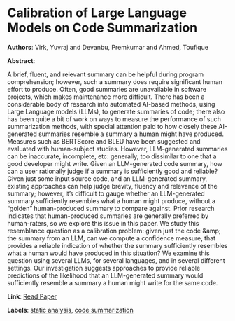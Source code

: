 # Calibration of Large Language Models on Code Summarization

**Authors**: Virk, Yuvraj and Devanbu, Premkumar and Ahmed, Toufique

**Abstract**:

A brief, fluent, and relevant summary can be helpful during program comprehension; however, such a summary does require significant human effort to produce. Often, good summaries are unavailable in software projects, which makes maintenance more difficult. There has been a considerable body of research into automated AI-based methods, using Large Language models (LLMs), to generate summaries of code; there also has been quite a bit of work on ways to measure the performance of such summarization methods, with special attention paid to how closely these AI-generated summaries resemble a summary a human might have produced. Measures such as BERTScore and BLEU have been suggested and evaluated with human-subject studies. However, LLM-generated summaries can be inaccurate, incomplete, etc: generally, too dissimilar to one that a good developer might write. Given an LLM-generated code summary, how can a user rationally judge if a summary is sufficiently good and reliable? Given just some input source code, and an LLM-generated summary, existing approaches can help judge brevity, fluency and relevance of the summary; however, it’s difficult to gauge whether an LLM-generated summary sufficiently resembles what a human might produce, without a “golden” human-produced summary to compare against. Prior research indicates that human-produced summaries are generally preferred by human-raters, so we explore this issue in this paper. We study this resemblance question as a calibration problem: given just the code \&amp; the summary from an LLM, can we compute a confidence measure, that provides a reliable indication of whether the summary sufficiently resembles what a human would have produced in this situation? We examine this question using several LLMs, for several languages, and in several different settings. Our investigation suggests approaches to provide reliable predictions of the likelihood that an LLM-generated summary would sufficiently resemble a summary a human might write for the same code.

**Link**: [Read Paper](https://doi.org/10.1145/3729400)

**Labels**: [static analysis](../../labels/static_analysis.md), [code summarization](../../labels/code_summarization.md)
